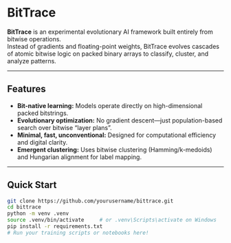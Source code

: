 # BitTrace

**BitTrace** is an experimental evolutionary AI framework built entirely from bitwise operations.  
Instead of gradients and floating-point weights, BitTrace evolves cascades of atomic bitwise logic on packed binary arrays to classify, cluster, and analyze patterns.

---

## Features

- **Bit-native learning:** Models operate directly on high-dimensional packed bitstrings.
- **Evolutionary optimization:** No gradient descent—just population-based search over bitwise “layer plans”.
- **Minimal, fast, unconventional:** Designed for computational efficiency and digital clarity.
- **Emergent clustering:** Uses bitwise clustering (Hamming/k-medoids) and Hungarian alignment for label mapping.

---

## Quick Start

```bash
git clone https://github.com/yourusername/bittrace.git
cd bittrace
python -m venv .venv
source .venv/bin/activate     # or .venv\Scripts\activate on Windows
pip install -r requirements.txt
# Run your training scripts or notebooks here!

